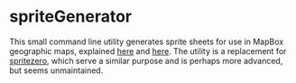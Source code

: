 # spriteGenerator

This small command line utility generates sprite sheets for use in MapBox geographic maps, explained [here](https://maplibre.org/maplibre-gl-js-docs/style-spec/sprite/) and [here](https://docs.mapbox.com/help/glossary/sprite/). The utility is a replacement for [spritezero](https://github.com/mapbox/spritezero), which serve a similar purpose and is perhaps more advanced, but seems unmaintained.

